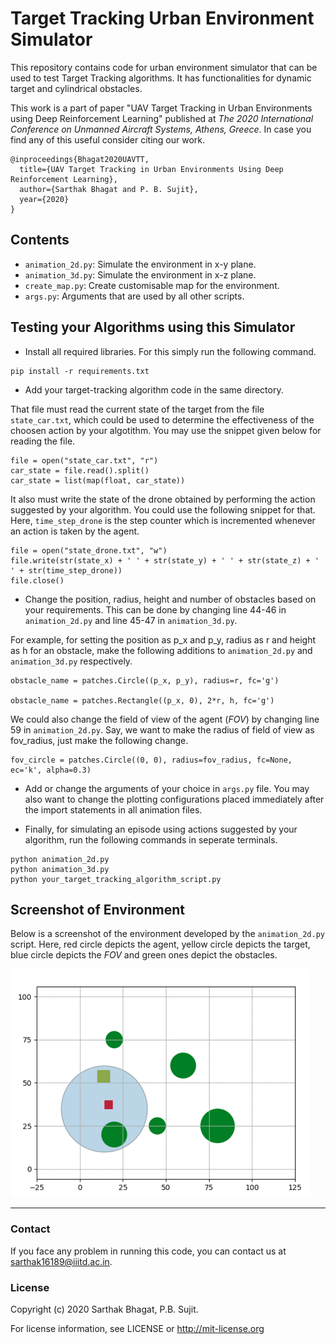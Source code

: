 # Target Tracking Urban Environment Simulator

This repository contains code for urban environment simulator that can be used to test Target Tracking algorithms. It has functionalities for dynamic target and cylindrical obstacles. 

This work is a part of paper "UAV Target Tracking in Urban Environments using Deep Reinforcement Learning" published at <i>The 2020 International Conference on Unmanned Aircraft Systems, Athens, Greece</i>. In case you find any of this useful consider citing our work.

```
@inproceedings{Bhagat2020UAVTT,
  title={UAV Target Tracking in Urban Environments Using Deep Reinforcement Learning},
  author={Sarthak Bhagat and P. B. Sujit},
  year={2020}
}
```

## Contents

- `animation_2d.py`: Simulate the environment in x-y plane.
- `animation_3d.py`: Simulate the environment in x-z plane.
- `create_map.py`: Create customisable map for the environment. 
- `args.py`: Arguments that are used by all other scripts.

## Testing your Algorithms using this Simulator

- Install all required libraries. For this simply run the following command.
```
pip install -r requirements.txt
```

- Add your target-tracking algorithm code in the same directory. 

That file must read the current state of the target from the file `state_car.txt`, which could be used to determine the effectiveness of the choosen action by your algotithm. You may use the snippet given below for reading the file.

```
file = open("state_car.txt", "r")
car_state = file.read().split()
car_state = list(map(float, car_state))
```

It also must write the state of the drone obtained by performing the action suggested by your algorithm. You could use the following snippet for that. Here, `time_step_drone` is the step counter which is incremented whenever an action is taken by the agent.

```
file = open("state_drone.txt", "w")
file.write(str(state_x) + ' ' + str(state_y) + ' ' + str(state_z) + ' ' + str(time_step_drone))
file.close()
```

- Change the position, radius, height and number of obstacles based on your requirements. This can be done by changing line 44-46 in `animation_2d.py` and line 45-47 in `animation_3d.py`. 

For example, for setting the position as p_x and p_y, radius as r and height as h for an obstacle, make the following additions to `animation_2d.py` and `animation_3d.py` respectively.

```
obstacle_name = patches.Circle((p_x, p_y), radius=r, fc='g')

obstacle_name = patches.Rectangle((p_x, 0), 2*r, h, fc='g') 
```

We could also change the field of view of the agent (<i>FOV</i>) by changing line 59 in `animation_2d.py`. Say, we want to make the radius of field of view as fov_radius, just make the following change.

```
fov_circle = patches.Circle((0, 0), radius=fov_radius, fc=None, ec='k', alpha=0.3)
```

- Add or change the arguments of your choice in `args.py` file. You may also want to change the plotting configurations placed immediately after the import statements in all animation files.

- Finally, for simulating an episode using actions suggested by your algorithm, run the following commands in seperate terminals.

```
python animation_2d.py
python animation_3d.py
python your_target_tracking_algorithm_script.py
```

## Screenshot of Environment

Below is a screenshot of the environment developed by the `animation_2d.py` script. Here, red circle depicts the agent, yellow circle depicts the target, blue circle depicts the <i>FOV</i> and green ones depict the obstacles.

![figure](environment.png)

---
### Contact

If you face any problem in running this code, you can contact us at sarthak16189@iiitd.ac.in.

### License

Copyright (c) 2020 Sarthak Bhagat, P.B. Sujit. 

For license information, see LICENSE or http://mit-license.org


